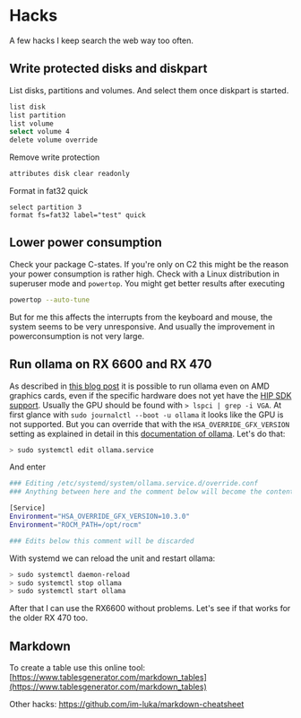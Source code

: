 # Hacks

A few hacks I keep search the web way too often.

## Write protected disks and diskpart

List disks, partitions and volumes. And select them once diskpart is started.

``` sh
list disk
list partition
list volume
select volume 4
delete volume override
```

Remove write protection

``` sh
attributes disk clear readonly
```

Format in fat32 quick

```
select partition 3
format fs=fat32 label="test" quick
```

## Lower power consumption

Check your package C-states. If you're only on C2 this might be the reason your power consumption is rather high. Check with a Linux distribution in superuser mode and `powertop`. You might get better results after executing

``` sh
powertop --auto-tune
```

But for me this affects the interrupts from the keyboard and mouse, the system seems to be very unresponsive. And usually the improvement in powerconsumption is not very large.

## Run ollama on RX 6600 and RX 470

As described in [this blog post](https://major.io/p/ollama-with-amd-radeon-6600xt/) it is possible to run ollama even on AMD graphics cards, even if the specific hardware does not yet have the [HIP SDK support](https://rocm.docs.amd.com/projects/install-on-windows/en/latest/reference/system-requirements.html). Usually the GPU should be found with `> lspci | grep -i VGA`. At first glance with `sudo journalctl --boot -u ollama` it looks like the GPU is not supported. But you can override that with the `HSA_OVERRIDE_GFX_VERSION` setting as explained in detail in this [documentation of ollama](https://github.com/ollama/ollama/blob/main/docs/gpu.md#overrides). Let's do that:

``` bash
> sudo systemctl edit ollama.service
```

And enter

``` sh
### Editing /etc/systemd/system/ollama.service.d/override.conf
### Anything between here and the comment below will become the contents of the drop-in file

[Service]
Environment="HSA_OVERRIDE_GFX_VERSION=10.3.0"
Environment="ROCM_PATH=/opt/rocm"

### Edits below this comment will be discarded
```

With systemd we can reload the unit and restart ollama:

``` sh
> sudo systemctl daemon-reload
> sudo systemctl stop ollama
> sudo systemctl start ollama
```

After that I can use the RX6600 without problems. Let's see if that works for the older RX 470 too.

## Markdown 

To create a table use this online tool: [https://www.tablesgenerator.com/markdown_tables](https://www.tablesgenerator.com/markdown_tables)

Other hacks: https://github.com/im-luka/markdown-cheatsheet
